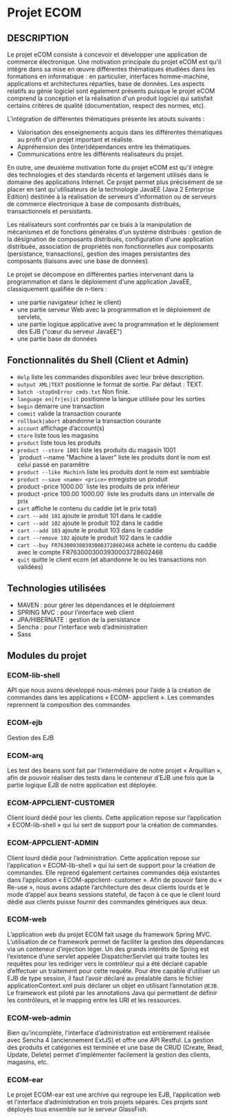 Projet ECOM
===========

## DESCRIPTION

Le projet eCOM consiste à concevoir et développer une application de commerce électronique.
Une motivation principale du projet eCOM est qu'il intègre dans sa mise en œuvre différentes thématiques étudiées dans les formations en informatique : en particulier, interfaces homme-machine, applications et architectures réparties, base de données. Les aspects relatifs au génie logiciel sont également présents puisque le projet eCOM comprend la conception et la réalisation d'un produit logiciel qui satisfait certains critères de qualité (documentation, respect des normes, etc).

L'intégration de différentes thématiques présente les atouts suivants :

* Valorisation des enseignements acquis dans les différentes thématiques au profit d'un projet important et réaliste.
* Appréhension des (inter)dépendances entre les thématiques.
* Communications entre les différents réalisateurs du projet.

En outre, une deuxième motivation forte du projet eCOM est qu'il intègre des technologies et des standards récents et largement utilisés dans le domaine des applications Internet. Ce projet permet plus précisément de se placer en tant qu'utilisateurs de la technologie JavaEE (Java 2 Enterprise Edition) destinée à la réalisation de serveurs d'information ou de serveurs de commerce électronique à base de composants distribués, transactionnels et persistants.  

Les réalisateurs sont confrontés par ce biais à la manipulation de mécanismes et de fonctions générales d'un système distribués : gestion de la désignation de composants distribués, configuration d'une application distribuée, association de propriétés non fonctionnelles aux composants (persistance, transactions), gestion des images persistantes des composants (liaisons avec une base de données).

Le projet se décompose en différentes parties intervenant dans la programmation et dans le déploiement d'une application JavaEE, classiquement qualifiée de n-tiers :

* une partie navigateur (chez le client)
* une partie serveur Web avec la programmation et le déploiement de servlets,
* une partie logique applicative avec la programmation et le déploiement des EJB ("cœur du serveur JavaEE")
* une partie base de données


## Fonctionnalités du Shell (Client et Admin)

* `Help` liste les commandes disponibles avec leur brève description. 
* `output XML|TEXT` positionne le format de sortie. Par défaut : TEXT. 
* `batch -stopOnError cmds.txt` Non finie. 
* `language en|fr|es|it` positionne la langue utilisée pour les sorties 
* `begin` démarre une transaction
* `commit` valide la transaction courante 
* `rollback|abort` abandonne la transaction courante 
* `account` affichage d’account(s) 
* `store` liste tous les magasins 
* `product` liste tous les produits 
* `product --store 1001` liste les produits du magasin 1001 
* `product --name "Machine à laver" liste les produits dont le nom est celui passé
en paramêtre 
* `product --like Machin%` liste les produits dont le nom est semblable 
* `product –-save <name> <price>` enregistre un produit 
* product -price 1000.00` liste les produits de prix inférieur 
* product -price 100.00 1000.00` liste les produits dans un intervalle de prix 
* `cart` affiche le contenu du caddie (et le prix total) 
* `cart --add 101` ajoute le produit 101 dans le caddie 
* `cart --add 102` ajoute le produit 102 dans le caddie 
* `cart --add 103` ajoute le produit 103 dans le caddie 
* `cart --remove 102` ajoute le produit 102 dans le caddie 
* `cart --buy FR7630003003930003728602468` achète le contenu du caddie avec le
compte FR7630003003930003728602468 
* `quit` quitte le client ecom (et abandonne le ou les transactions non validées)

## Technologies utilisées

* MAVEN : pour gérer les dépendances et le déploiement
* SPRING MVC : pour l’interface web client
* JPA/HIBERNATE : gestion de la persistance
* Sencha : pour l’interface web d’administration
* Sass

## Modules du projet

### ECOM-lib-shell
API que nous avons développé nous-mêmes pour l’aide à la création de commandes dans les applications « ECOM- appclient ». Les commandes reprennent la composition des commandes

### ECOM-ejb
Gestion des EJB
### ECOM-arq
Les test des beans sont fait par l’intermédiaire de notre projet « Arquillian », afin de pouvoir réaliser des tests dans le conteneur d’EJB une fois que la partie logique EJB de notre application est déployée.
### ECOM-APPCLIENT-CUSTOMER
Client lourd dédié pour les clients. Cette application repose sur l’application « ECOM-lib-shell » qui lui sert de support pour la création de commandes.
### ECOM-APPCLIENT-ADMIN
Client lourd dédié pour l’administration. Cette application repose sur l’application « ECOM-lib-shell » qui lui sert de support pour la création de commandes. Elle reprend également certaines commandes déjà existantes dans l’application « ECOM-appclient- customer ». Afin de pouvoir faire du « Re-use », nous avons adapté l’architecture des deux clients lourds et le mode d’appel aux beans sessions stateful, de façon à ce que le client lourd dédié aux clients puisse fournir des commandes génériques aux deux.

### ECOM-web
L’application web du projet ECOM fait usage du framework Spring MVC. L’utilisation de ce framework permet de faciliter la gestion des dépendances via un conteneur d’injection léger. Un des grands intérêts de Spring est l’existence d’une servlet appelée DispatcherServlet qui traite toutes les requêtes pour les rediriger vers le contrôleur qui a été déclaré capable d’effectuer un traitement pour cette requête. Pour être capable d’utiliser un EJB de type session, il faut l’avoir déclaré au préalable dans le fichier applicationContext.xml puis déclarer un objet en utilisant l’annotation `@EJB`. Le framework est piloté par les annotations Java qui permettent de définir les contrôleurs, et le mapping entre les URI et les ressources.
### ECOM-web-admin
Bien qu’incomplète, l’interface d’administration est entièrement réalisée avec Sencha 4 (anciennement ExtJS) et offre une API Restful. La gestion des produits et catégories est terminée et une base de CRUD (Create, Read, Update, Delete) permet d’implémenter facilement la gestion des clients, magasins, etc.
### ECOM-ear
Le projet ECOM-ear est une archive qui regroupe les EJB, l’application web et l’interface d’administration en trois projets séparés. Ces projets sont déployés tous ensemble sur le serveur GlassFish.

